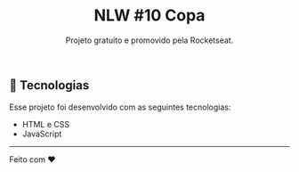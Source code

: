 <h1 align="center"> NLW #10 Copa </h1>

<p align="center">
Projeto gratuito e promovido pela Rocketseat.
</p>

<br>

## 🚀 Tecnologias

Esse projeto foi desenvolvido com as seguintes tecnologias:

- HTML e CSS
- JavaScript

---

Feito com ♥
